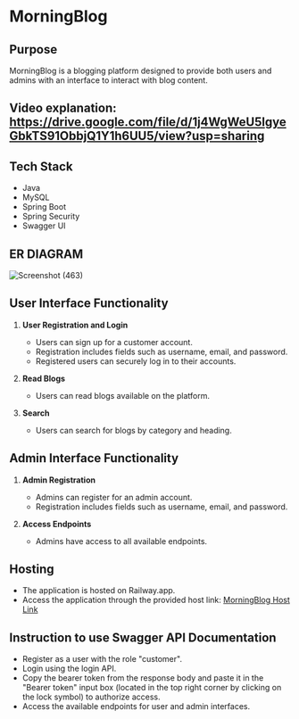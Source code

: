 # MorningBlog

## Purpose
MorningBlog is a blogging platform designed to provide both users and admins with an interface to interact with blog content.

## Video explanation: https://drive.google.com/file/d/1j4WgWeU5lgyeGbkTS91ObbjQ1Y1h6UU5/view?usp=sharing
## Tech Stack
- Java
- MySQL
- Spring Boot
- Spring Security
- Swagger UI
## ER DIAGRAM





![Screenshot (463)](https://github.com/Raushan1234567/Alphaware_Blog_application/assets/115460955/d0e0cce5-06d4-4e8f-a063-5cb2c3367968)

## User Interface Functionality
1. **User Registration and Login**
   - Users can sign up for a customer account.
   - Registration includes fields such as username, email, and password.
   - Registered users can securely log in to their accounts.

2. **Read Blogs**
   - Users can read blogs available on the platform.

3. **Search**
   - Users can search for blogs by category and heading.

## Admin Interface Functionality
1. **Admin Registration**
   - Admins can register for an admin account.
   - Registration includes fields such as username, email, and password.

2. **Access Endpoints**
   - Admins have access to all available endpoints.

## Hosting
- The application is hosted on Railway.app.
- Access the application through the provided host link: [MorningBlog Host Link](https://alphawareblogapplication-production.up.railway.app/swagger-ui/index.html)

## Instruction to use Swagger API Documentation
- Register as a user with the role "customer".
- Login using the login API.
- Copy the bearer token from the response body and paste it in the "Bearer token" input box (located in the top right corner by clicking on the lock symbol) to 
  authorize access.
- Access the available endpoints for user and admin interfaces.


